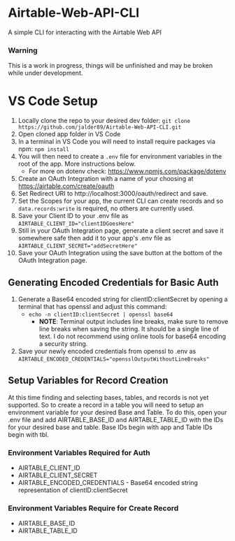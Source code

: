 # Airtable-Web-API-CLI
A simple CLI for interacting with the Airtable Web API

### Warning
This is a work in progress, things will be unfinished and may be broken while under development.

# VS Code Setup
1. Locally clone the repo to your desired dev folder: `git clone https://github.com/jalder89/Airtable-Web-API-CLI.git`
2. Open cloned app folder in VS Code
3. In a terminal in VS Code you will need to install require packages via npm: `npm install`
4. You will then need to create a `.env` file for environment variables in the root of the app. More instructions below.
   * For more on dotenv check: https://www.npmjs.com/package/dotenv
5. Create an OAuth Integration with a name of your choosing at https://airtable.com/create/oauth
6. Set Redirect URI to http://localhost:3000/oauth/redirect and save.
7. Set the Scopes for your app, the current CLI can create records and so `data.records:write` is required, no others are currently used. 
8. Save your Client ID to your .env file as `AIRTABLE_CLIENT_ID="clientIDGoesHere"`
9. Still in your OAuth Integration page, generate a client secret and save it somewhere safe then add it to your app's .env file as `AIRTABLE_CLIENT_SECRET="addSecretHere"`
10. Save your OAuth Integration using the save button at the bottom of the OAuth Integration page.

## Generating Encoded Credentials for Basic Auth
1. Generate a Base64 encoded string for clientID:clientSecret by opening a terminal that has openssl and adjust this command:
   * `echo -n clientID:clientSecret | openssl base64`
     * **NOTE**: Terminal output includes line breaks, make sure to remove line breaks when saving the string. It should be a single line of text. I do not recommend using online tools for base64 encoding a security string.
3. Save your newly encoded credentials from openssl to .env as `AIRTABLE_ENCODED_CREDENTIALS="opensslOutputWithoutLineBreaks"`

## Setup Variables for Record Creation
At this time finding and selecting bases, tables, and records is not yet supported. So to create a record in a table you will need to setup an environment variable for your desired Base and Table.
To do this, open your .env file and add AIRTABLE_BASE_ID and AIRTABLE_TABLE_ID with the IDs for your desired base and table. Base IDs begin with app and Table IDs begin with tbl.
    

### Environment Variables Required for Auth
* AIRTABLE_CLIENT_ID
* AIRTABLE_CLIENT_SECRET
* AIRTABLE_ENCODED_CREDENTIALS - Base64 encoded string representation of clientID:clientSecret

### Environment Variables Require for Create Record
* AIRTABLE_BASE_ID
* AIRTABLE_TABLE_ID
